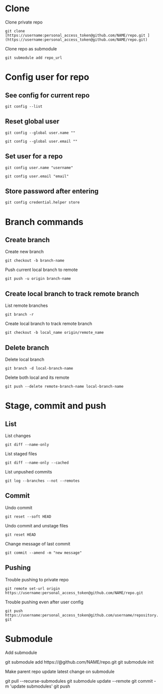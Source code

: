 # Clone

Clone private repo

`git clone [https://username:personal_access_token@github.com/NAME/repo.git
](https://username:personal_access_token@github.com/NAME/repo.git)`

Clone repo as submodule

`git submodule add repo_url`

# Config user for repo

## See config for current repo

`git config --list`

## Reset global user

 `git config --global user.name ""`
 
`git config --global user.email ""`

## Set user for a repo

`git config user.name "username"`

`git config user.email "email"`

## Store password after entering

`git config credential.helper store`

# Branch commands

## Create branch

Create new branch

`git checkout -b branch-name`

Push current local branch to remote

`git push -u origin branch-name`

## Create local branch to track remote branch

List remote branches

`git branch -r`

Create local branch to track remote branch

`git checkout -b local_name origin/remote_name`

## Delete branch

Delete local branch

`git branch -d local-branch-name`

Delete both local and its remote

`git push --delete remote-branch-name local-branch-name`

# Stage, commit and push

## List

List changes

`git diff --name-only`

List staged files

`git diff --name-only --cached`

List unpushed commits

`git log --branches --not --remotes`

## Commit

Undo commit

`git reset --soft HEAD`

Undo commit and unstage files

`git reset HEAD`

Change message of last commit

`git commit --amend -m "new message"`

## Pushing

Trouble pushing to private repo

`git remote set-url origin https://username:personal_access_token@github.com/NAME/repo.git`

Trouble pushing even after user config

`git push https://username:personal_access_token@github.com/username/repository.git`

# Submodule

Add submodule

  git submodule add https://@github.com/NAME/repo.git
  git submodule init

Make parent repo update latest change on submodule

  git pull --recurse-submodules
  git submodule update --remote
  git commit -m 'update submodules'
  git push
